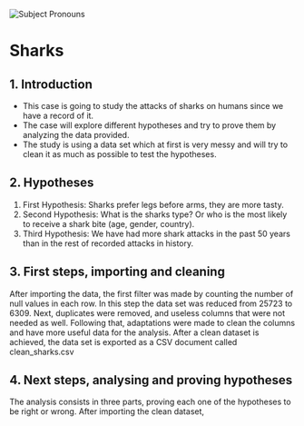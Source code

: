 <img
src="../../../Downloads/tiburon-imagen-animada-0035.gif"
raw=true
alt="Subject Pronouns"
style="margin-right: 10px;">


# Sharks



## 1. Introduction


- This case is going to study the attacks of sharks on humans since we have a record of it. 
- The case will explore different hypotheses and try to prove them by analyzing the data provided.
- The study is using a data set which at first is very messy and will try to clean it as much as possible to test the hypotheses.

## 2. Hypotheses

1. First Hypothesis: Sharks prefer legs before arms, they are more tasty.
2. Second Hypothesis: What is the sharks type? Or who is the most likely to receive a shark bite (age, gender, country).
3. Third Hypothesis: We have had more shark attacks in the past 50 years than in the rest of recorded attacks in history.

## 3. First steps, importing and cleaning

After importing the data, the first filter was made by counting the number of null values in each row. In this step the data set was reduced from 25723 to 6309.
Next, duplicates were removed, and useless columns that were not needed as well. Following that, adaptations were made to clean the columns and have more useful data for the analysis. After a clean dataset is achieved, the data set is exported as a CSV document called clean_sharks.csv

## 4. Next steps, analysing and proving hypotheses

The analysis consists in three parts, proving each one of the hypotheses to be right or wrong. 
After importing the clean dataset, 